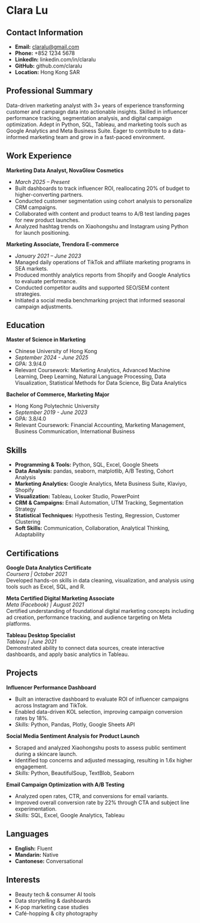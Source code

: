 # Clara Lu

## Contact Information
- **Email:** claralu@gmail.com
- **Phone:** +852 1234 5678
- **LinkedIn:** linkedin.com/in/claralu
- **GitHub:** github.com/claralu
- **Location:** Hong Kong SAR

## Professional Summary
Data-driven marketing analyst with 3+ years of experience transforming customer and campaign data into actionable insights. Skilled in influencer performance tracking, segmentation analysis, and digital campaign optimization. Adept in Python, SQL, Tableau, and marketing tools such as Google Analytics and Meta Business Suite. Eager to contribute to a data-informed marketing team and grow in a fast-paced environment.

## Work Experience
**Marketing Data Analyst, NovaGlow Cosmetics**  
- *March 2025 – Present*  
- Built dashboards to track influencer ROI, reallocating 20% of budget to higher-converting partners.  
- Conducted customer segmentation using cohort analysis to personalize CRM campaigns.  
- Collaborated with content and product teams to A/B test landing pages for new product launches.  
- Analyzed hashtag trends on Xiaohongshu and Instagram using Python for launch positioning.

**Marketing Associate, Trendora E-commerce**  
- *January 2021 – June 2023*  
- Managed daily operations of TikTok and affiliate marketing programs in SEA markets.  
- Produced monthly analytics reports from Shopify and Google Analytics to evaluate performance.  
- Conducted competitor audits and supported SEO/SEM content strategies.  
- Initiated a social media benchmarking project that informed seasonal campaign adjustments.

## Education
**Master of Science in Marketing**  
- Chinese University of Hong Kong  
- *September 2024 - June 2025*
- GPA: 3.9/4.0
- Relevant Coursework: Marketing Analytics, Advanced Machine Learning, Deep Learning, Natural Language Processing, Data Visualization, Statistical Methods for Data Science, Big Data Analytics

**Bachelor of Commerce, Marketing Major**  
- Hong Kong Polytechnic University  
- *September 2019 - June 2023*  
- GPA: 3.8/4.0  
- Relevant Coursework: Financial Accounting, Marketing Management, Business Communication, International Business

## Skills
- **Programming & Tools:** Python, SQL, Excel, Google Sheets  
- **Data Analysis:** pandas, seaborn, matplotlib, A/B Testing, Cohort Analysis  
- **Marketing Analytics:** Google Analytics, Meta Business Suite, Klaviyo, Shopify  
- **Visualization:** Tableau, Looker Studio, PowerPoint  
- **CRM & Campaigns:** Email Automation, UTM Tracking, Segmentation Strategy  
- **Statistical Techniques:** Hypothesis Testing, Regression, Customer Clustering  
- **Soft Skills:** Communication, Collaboration, Analytical Thinking, Adaptability

## Certifications
**Google Data Analytics Certificate**  
*Coursera | October 2021*  
Developed hands-on skills in data cleaning, visualization, and analysis using tools such as Excel, SQL, and R.

**Meta Certified Digital Marketing Associate**  
*Meta (Facebook) | August 2021*  
Certified understanding of foundational digital marketing concepts including ad creation, performance tracking, and audience targeting on Meta platforms.

**Tableau Desktop Specialist**  
*Tableau | June 2021*  
Demonstrated ability to connect data sources, create interactive dashboards, and apply basic analytics in Tableau.

## Projects
**Influencer Performance Dashboard**  
- Built an interactive dashboard to evaluate ROI of influencer campaigns across Instagram and TikTok.  
- Enabled data-driven KOL selection, improving campaign conversion rates by 18%.  
- *Skills:* Python, Pandas, Plotly, Google Sheets API

**Social Media Sentiment Analysis for Product Launch**  
- Scraped and analyzed Xiaohongshu posts to assess public sentiment during a skincare launch.  
- Identified top concerns and adjusted messaging, resulting in 1.6x higher engagement.  
- *Skills:* Python, BeautifulSoup, TextBlob, Seaborn

**Email Campaign Optimization with A/B Testing**  
- Analyzed open rates, CTR, and conversions for email variants.  
- Improved overall conversion rate by 22% through CTA and subject line experimentation.  
- *Skills:* SQL, Excel, Google Analytics, Tableau

## Languages
- **English:** Fluent  
- **Mandarin:** Native  
- **Cantonese:** Conversational

## Interests
- Beauty tech & consumer AI tools  
- Data storytelling & dashboards  
- K-pop marketing case studies  
- Café-hopping & city photography